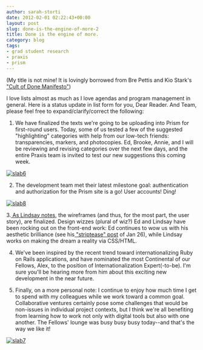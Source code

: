 ```yaml
---
author: sarah-storti
date: 2012-02-01 02:22:43+00:00
layout: post
slug: done-is-the-engine-of-more-2
title: Done is the engine of more.
category: blog
tags:
- grad student research
- praxis
- prism
---
```


(My title is not mine! It is lovingly borrowed from Bre Pettis and Kio Stark's ["Cult of Done Manifesto"](http://www.brepettis.com/blog/2009/3/3/the-cult-of-done-manifesto.html))

I love lists almost as much as I love agendas and program management in general. Here is a status update in list form for you, Dear Reader. And Team, please feel free to expand/clarify/correct the following:

1. We have finalized the texts we're going to be uploading into Prism for first-round users. Today, some of us tested a few of the suggested "highlighting" categories with help from our low-tech friends: transparencies, markers, and photocopies. Ed, Brooke, Annie, and I will be reviewing and revising categories over the next few days, and the entire Praxis team is invited to test our new suggestions this coming week.


[![slab6](http://farm8.staticflickr.com/7142/6798750351_8941df7f90.jpg)](http://www.flickr.com/photos/72018725@N07/6798750351/)


2. The development team met their latest milestone goal: authentication and authorization for the Prism site is a go! User accounts! Ding!


[![slab8](http://farm8.staticflickr.com/7027/6798750829_65e43bbd43.jpg)](http://www.flickr.com/photos/72018725@N07/6798750829/)


3.[ As Lindsay notes](https://scholarslab.org/praxis-program/final-prism-wireframes/), the wireframes (and thus, for the most part, the user story), are finalized. Design wizzes (plural of wiz?) Ed and Lindsay have been rocking out on the front-end work: Ed continues to wow us with his aesthetic brilliance (see his[ "striptease" post](https://scholarslab.org/digital-humanities/teasing-the-blogosphere/) of Jan 26), while Lindsay works on making the dream a reality via CSS/HTML.

4. We've been inspired by the recent trend toward internationalizing Ruby on Rails applications, and have nominated the most Continental of our Fellows, Alex, to the position of Internationalization Expert(-to-be). I'm sure you'll be hearing more from him about this exciting new development in the near future.

5. Finally, on a more personal note: I continue to enjoy how much time I get to spend with my colleagues while we work toward a common goal. Collaborative ventures certainly pose some challenges that would be non-issues in individual project contexts, but I think we're all benefiting from learning how to work not only with digital tools but also with one another. The Fellows' lounge was busy busy busy today--and that's the way we like it!


[![slab7](http://farm8.staticflickr.com/7170/6798750557_5c239e0802.jpg)](http://www.flickr.com/photos/72018725@N07/6798750557/)
